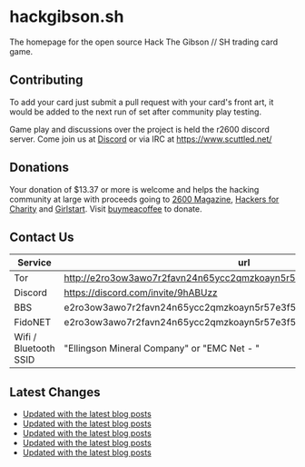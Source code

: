 # hackgibson.sh
The homepage for the open source Hack The Gibson // SH trading card game.


## Contributing

To add your card just submit a pull request with your card's front art, it would be added to the next run of set after community play testing.

Game play and discussions over the project is held the r2600 discord server. Come join us at [Discord](https://discord.com/invite/9hABUzz) or via IRC at https://www.scuttled.net/


## Donations

Your donation of $13.37 or more is welcome and helps the hacking community at large with proceeds going to [2600 Magazine](https://2600.com/), [Hackers for Charity](https://hackersforcharity.org) and [Girlstart](https://girlstart.org).  Visit [buymeacoffee](https://www.buymeacoffee.com/hackgibson.sh) to donate.


## Contact Us

Service | url
-|-
Tor | http://e2ro3ow3awo7r2favn24n65ycc2qmzkoayn5r57e3f56nvjwdcgg32ad.onion
Discord | https://discord.com/invite/9hABUzz
BBS | e2ro3ow3awo7r2favn24n65ycc2qmzkoayn5r57e3f56nvjwdcgg32ad.onion:23
FidoNET | e2ro3ow3awo7r2favn24n65ycc2qmzkoayn5r57e3f56nvjwdcgg32ad.onion:24554
Wifi / Bluetooth SSID | "Ellingson Mineral Company" or "EMC Net - <fidonet address>"

## Latest Changes
<!-- BLOG-POST-LIST:START -->
- [Updated with the latest blog posts](https://github.com/DFW2600/hackgibson.sh/commit/29763928c547ff3a50724a1788c2ee4e3fedb1bc)
- [Updated with the latest blog posts](https://github.com/DFW2600/hackgibson.sh/commit/0a48a3ccfbbfb21ee4616b93427d2c3c36b4dfea)
- [Updated with the latest blog posts](https://github.com/DFW2600/hackgibson.sh/commit/28606dc9a38477f581c24eee295fa5e5b8e95a46)
- [Updated with the latest blog posts](https://github.com/DFW2600/hackgibson.sh/commit/fd820de5bf1e0357af2c66a7460dfc3d7cabffdf)
- [Updated with the latest blog posts](https://github.com/DFW2600/hackgibson.sh/commit/68e2c52f5b2bb1880b5d506845d39d937a677abb)
<!-- BLOG-POST-LIST:END -->
